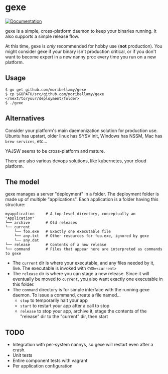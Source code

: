 # gexe

[![Documentation](https://godoc.org/github.com/yangwenmai/how-to-add-badge-in-github-readme?status.svg)](https://godoc.org/github.com/moribellamy/gexe)

gexe is a simple, cross-platform daemon to keep your binaries running. It
also supports a simple release flow.

At this time, gexe is _only_ recommended for hobby use (**not** production).
You might consider gexe if your binary isn't production critical, or if
you don't want to become expert in a new nanny proc every time you run on a new
platform.

## Usage

```
$ go get github.com/moribellamy/gexe
$ cp $GOPATH/src/github.com/moribellamy/gexe </next/to/your/deployment/folder>
$ ./gexe
```

## Alternatives

Consider your platform's main daemonization solution for production use.
Ubuntu has upstart, older linux has SYSV init, Windows has NSSM, Mac has
`brew services`, etc...

YAJSW seems to be cross-platform and mature.

There are also various devops solutions, like kubernetes, your cloud platform.


## The model

gexe manages a server "deployment" in a folder. The deployment folder is made
up of multiple "applications". Each application is a folder having this structure:
```
myapplication     # A top-level directory, conceptually an "Application"
└── archive       # Old releases
└── current
    └── foo.exe   # Exactly one executable file
    └── any.txt   # Other resources for foo.exe, ignored by gexe
    └── any.dat
└── release       # Contents of a new release
└── command       # Files that appear here are interpreted as commands to gexe
```

* The `current` dir is where your executable, and any files needed by it, live.
The executable is invoked with `CWD=<current>`
* The `release` dir is where you can stage a new release. Since it will
eventually be moved to `current`, you also want exactly one executable in
this folder.
* The `command` directory is for simple interface with the running gexe daemon.
To issue a command, create a file named...
  * `stop` to temporarily halt your app
  * `start` to restart your app after a call to stop
  * `release` to stop your app, archive it, stage the contents of the "release"
dir to the "current" dir, then start

## TODO
* Integration with per-system nannys, so gexe will restart even after a crash.
* Unit tests
* Entire component tests with vagrant
* Per application configuration
